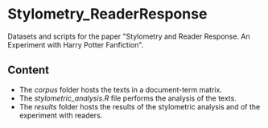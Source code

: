 # Stylometry_ReaderResponse
Datasets and scripts for the paper "Stylometry and Reader Response. An Experiment with Harry Potter Fanfiction".

## Content
- The *corpus* folder hosts the texts in a document-term matrix.  
- The *stylometric_analysis.R* file performs the analysis of the texts.  
- The *results* folder hosts the results of the stylometric analysis and of the experiment with readers.  

